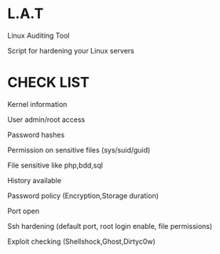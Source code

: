 # L.A.T

Linux Auditing Tool

Script for hardening your Linux servers

# CHECK LIST

Kernel information

User admin/root access

Password hashes

Permission on sensitive files (sys/suid/guid)

File sensitive like php,bdd,sql

History available

Password policy (Encryption,Storage duration)

Port open

Ssh hardening (default port, root login enable, file permissions)

Exploit checking (Shellshock,Ghost,Dirtyc0w)
